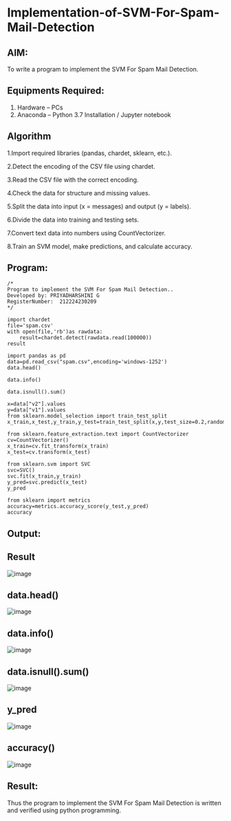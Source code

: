 # Implementation-of-SVM-For-Spam-Mail-Detection

## AIM:
To write a program to implement the SVM For Spam Mail Detection.

## Equipments Required:
1. Hardware – PCs
2. Anaconda – Python 3.7 Installation / Jupyter notebook

## Algorithm
1.Import required libraries (pandas, chardet, sklearn, etc.).

2.Detect the encoding of the CSV file using chardet.

3.Read the CSV file with the correct encoding.

4.Check the data for structure and missing values.

5.Split the data into input (x = messages) and output (y = labels).

6.Divide the data into training and testing sets.

7.Convert text data into numbers using CountVectorizer.

8.Train an SVM model, make predictions, and calculate accuracy.

## Program:
```
/*
Program to implement the SVM For Spam Mail Detection..
Developed by: PRIYADHARSHINI G
RegisterNumber:  212224230209
*/
```
```
import chardet
file='spam.csv'
with open(file,'rb')as rawdata:
    result=chardet.detect(rawdata.read(100000))
result

import pandas as pd
data=pd.read_csv("spam.csv",encoding='windows-1252')
data.head()

data.info()

data.isnull().sum()

x=data["v2"].values
y=data["v1"].values
from sklearn.model_selection import train_test_split
x_train,x_test,y_train,y_test=train_test_split(x,y,test_size=0.2,random_state=0)

from sklearn.feature_extraction.text import CountVectorizer
cv=CountVectorizer()
x_train=cv.fit_transform(x_train)
x_test=cv.transform(x_test)

from sklearn.svm import SVC
svc=SVC()
svc.fit(x_train,y_train)
y_pred=svc.predict(x_test)
y_pred

from sklearn import metrics
accuracy=metrics.accuracy_score(y_test,y_pred)
accuracy
```

## Output:

## Result
![image](https://github.com/user-attachments/assets/8c1e45b2-de9b-4755-8a2b-dd8dea1fcfbd)
## data.head()
![image](https://github.com/user-attachments/assets/2feb98ba-fba7-4fe2-9c0a-4b69b66fd7e7)
## data.info()
![image](https://github.com/user-attachments/assets/3d70256b-22fc-43bf-b153-fdddc25778bb)
## data.isnull().sum()
![image](https://github.com/user-attachments/assets/92b18789-a941-4918-825a-65ef04a0e40d)
## y_pred
![image](https://github.com/user-attachments/assets/5028fe0d-cb6c-4d2a-9962-d74b7c7a027d)
## accuracy()
![image](https://github.com/user-attachments/assets/a4aa8fa4-ae64-4715-863e-941e6288e8e7)



## Result:
Thus the program to implement the SVM For Spam Mail Detection is written and verified using python programming.

